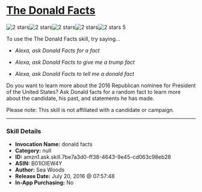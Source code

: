 # [The Donald Facts](http://alexa.amazon.com/#skills/amzn1.ask.skill.7be7a3d0-ff38-4643-9e45-cd063c98eb28)
![2 stars](../../images/ic_star_black_18dp_1x.png)![2 stars](../../images/ic_star_black_18dp_1x.png)![2 stars](../../images/ic_star_border_black_18dp_1x.png)![2 stars](../../images/ic_star_border_black_18dp_1x.png)![2 stars](../../images/ic_star_border_black_18dp_1x.png) 5

To use the The Donald Facts skill, try saying...

* *Alexa, ask Donald Facts for a fact*

* *Alexa, ask Donald Facts to give me a trump fact*

* *Alexa, ask Donald Facts to tell me a donald fact*

Do you want to learn more about the 2016 Republican nominee for President of the United States?  Ask Donald facts for a random fact to learn more about the candidate, his past, and statements he has made.  

Please note: This skill is not affiliated with a candidate or campaign.

***

### Skill Details

* **Invocation Name:** donald facts
* **Category:** null
* **ID:** amzn1.ask.skill.7be7a3d0-ff38-4643-9e45-cd063c98eb28
* **ASIN:** B01IOIEW4Y
* **Author:** Sea Woods
* **Release Date:** July 20, 2016 @ 07:57:48
* **In-App Purchasing:** No
